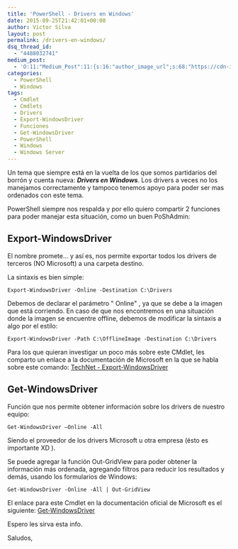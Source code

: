 ```yaml
---
title: 'PowerShell - Drivers en Windows'
date: 2015-09-25T21:42:01+00:00
author: Victor Silva
layout: post
permalink: /drivers-en-windows/
dsq_thread_id:
  - "4488032741"
medium_post:
  - 'O:11:"Medium_Post":11:{s:16:"author_image_url";s:68:"https://cdn-images-1.medium.com/fit/c/200/200/0*Sz3Js055VwE6KyPu.jpg";s:10:"author_url";s:33:"https://medium.com/@vmsilvamolina";s:11:"byline_name";N;s:12:"byline_email";N;s:10:"cross_link";s:2:"no";s:2:"id";s:12:"cf701197f514";s:21:"follower_notification";s:3:"yes";s:7:"license";s:19:"all-rights-reserved";s:14:"publication_id";s:2:"-1";s:6:"status";s:6:"public";s:3:"url";s:76:"https://medium.com/@vmsilvamolina/powershell-drivers-en-windows-cf701197f514";}'
categories:
  - PowerShell
  - Windows
tags:
  - Cmdlet
  - Cmdlets
  - Drivers
  - Export-WindowsDriver
  - Funciones
  - Get-WindowsDriver
  - PowerShell
  - Windows
  - Windows Server
---
```

Un tema que siempre está en la vuelta de los que somos partidarios del borrón y cuenta nueva: **_Drivers en Windows_**. Los drivers a veces no los manejamos correctamente y tampoco tenemos apoyo para poder ser mas ordenados con este tema.

PowerShell siempre nos respalda y por ello quiero compartir 2 funciones para poder manejar esta situación, como un buen PoShAdmin:

## Export-WindowsDriver

El nombre promete&#8230; y así es, nos permite exportar todos los drivers de terceros (NO Microsoft) a una carpeta destino.

La sintaxis es bien simple:

    Export-WindowsDriver -Online -Destination C:\Drivers
    

Debemos de declarar el parámetro "
Online"
, ya que se debe a la imagen que está corriendo. En caso de que nos encontremos en una situación donde la imagen se encuentre offline, debemos de modificar la sintaxis a algo por el estilo:

    Export-WindowsDriver -Path C:\OfflineImage -Destination C:\Drivers
    

Para los que quieran investigar un poco más sobre este CMdlet, les comparto un enlace a la documentación de Microsoft en la que se habla sobre este comando: [TechNet - Export-WindowsDriver](https://technet.microsoft.com/en-us/library/dn614084.aspx)

## Get-WindowsDriver

Función que nos permite obtener información sobre los drivers de nuestro equipo:

    Get-WindowsDriver –Online -All
    

Siendo el proveedor de los drivers Microsoft u otra empresa (ésto es importante XD ).

Se puede agregar la función Out-GridView para poder obtener la información más ordenada, agregando filtros para reducir los resultados y demás, usando los formularios de Windows:

    Get-WindowsDriver -Online -All | Out-GridView
    

El enlace para este Cmdlet en la documentación oficial de Microsoft es el siguiente: [Get-WindowsDriver](https://technet.microsoft.com/en-us/library/dn376477.aspx)
  
Espero les sirva esta info.

Saludos,